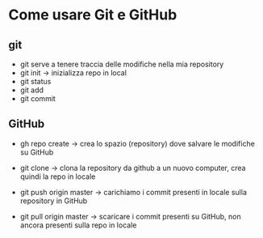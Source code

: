 # Come usare Git e GitHub

## git
- git serve a tenere traccia delle modifiche nella mia repository
- git init -> inizializza repo in local
- git status
- git add
- git commit

## GitHub
- gh repo create -> crea lo spazio (repository) dove salvare le modifiche su GitHub
- git clone -> clona la repository da github a un nuovo computer, crea quindi la repo in locale

- git push origin master -> carichiamo i commit presenti in locale sulla repository in GitHub
- git pull origin master -> scaricare i commit presenti su GitHub, non ancora presenti sulla repo in locale